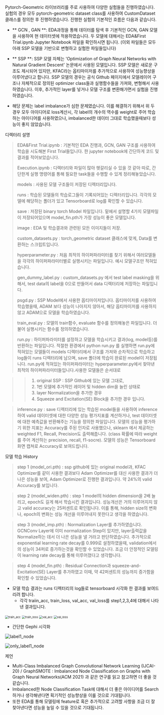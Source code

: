 Pytorch-Geometric 라이브러리를 주로 사용하여 다양한 실험들을 진행하였습니다. 실험의 경우 모두 pytorch-geometric dataset class를 사용하여 CustomDataset 클래스를 정의한 후 진행하였습니다. 진행한 실험의 기본적인 흐름은 다음과 같습니다. 

* ** GCN , GAN **:
  EDA과정을 통해 데이터를 탐색 후 기본적인 GCN, GAN 모델을 사용하여 현 데이터셋에 적용하였습니다. 
  두 모델에 대해서는 EDA&First Trial.ipynb Jupyter Notebook 파일을 확인하시면 됩니다. (이외 파일들은 모두 아래 SSP 모델을 기반으로 변형하고 실험한 파일들입니다)
  
* ** SSP **:
  SSP 모델 자체는 'Optimization of Graph Neural Networks with Natural Gradient Descent' 논문에서 사용된 모델입니다. SSP 모델은 새로운 구조도 제시되어 있지만, KFAC라는 옵티마이저를 추가적으로 사용하여 성능향상을 이루어냈다고 합니다. SSP 모델의 경우는 공식 Github 페이지에서 모델레이어 구조나 자체적으로 정의된 optimizer class들과 실행함수들을 가져와, 변형해서 사용하였습니다. 이후, 추가적인 layer를 넣거나 모델 구조를 변환해가면서 실험을 진행하였습니다. 
* 해당 문제는 label imbalance가 심한 문제였습니다. 이를 해결하기 위해서 위 두 경우 모두 아이디어로 loss계산시, 각 label의 개수의 역수를 weight로 주어 학습하는 아이디어를 사용하였으나, imbalanced한 데이터 그대로 학습했을때보다 성능이 좋지 않았습니다.

디렉터리 설명 

> EDA&First Trial.ipynb : 기본적인 EDA 진행과,  GCN, GAN 구조를 사용하여 학습을 시도해본 First Trial들입니다. 한 jupyter notebook에 간단하게 코드 및 결과를 적어보았습니다.
>
> Execution.ipynb : 디렉터리와 파일이 많아 헷갈리실 수 있을 것 같아 따로, 간단한게 실행 명령어를 통해 필요한 task들을 수행할 수 있게 정리해놓았습니다. 
>
> models : 사용된 모델 구조들이 저장된 디렉터리입니다. 
>
> runs : 학습된 모델들의 학습로그들이 기록되어있는 디렉터리입니다. 각각의 모델에 해당하는 폴더가 있고 Tensorboard로 log를 확인할 수 있습니다. 
>
> save : 저장된 binary torch Model 파일입니다. 밑에서 설명할 4가지 모델파일이 저장되어있으며 model_fin.pth가 가장 성능이 좋은 모델입니다. 
>
> image : EDA 및 학습결과와 관련된 모든 이미지들이 저장.
>
> custom_datasets.py : torch_geometric dataset 클래스에 맞게, Data를 변환하는 스크립트입니다.
>
> hyperparameter.py : 처음 최적의 하이퍼파라미터를 찾기 위해서 여러모델들을 각각의 하이퍼파라미터별로 실행시키는 파일입니다. 예시 모델구조만 적혀있습니다.  
>
> gen_dummy_label.py : custom_datasets.py 에서 test label masking을 위해서, test data의 label을 0으로 만들어서 data 디렉터리에 저장하는 파일입니다. 
>
> psgd.py : SSP Model에서 사용한 옵티마이저입니다. 옵티마이저를 사용하여 학습했을때, ADAM 보다 성능이 나아지지 않아서, 해당 옵티마이저를 사용하지 않고 ADAM으로 모델을 학습하였습니다. 
>
> train_eval.py : 모델의 train함수, evaluate 함수를 정의해놓은 파일입니다. 더불어 실행시키는 함수를 정의하였습니다.
>
> run.py : 하이퍼파라미터를 설정하고 모델을 학습시키고 결과(log, model등)를 반환하는 파일입니다. 적절한 환경에서 python run.py 를 실행하면 run.py에 적혀있는 모델들이 models 디렉터리에서 구조를 가져와 순차적으로 학습하고 log들이 runs 디렉터리에 남으며, save 폴더에 학습이 완료된 model이 저장됩니다.  run.py에 적혀있는 하이퍼파라미터는 hyperparameter.py에서 찾아낸 최적의 하이퍼파라미터들입니다.사용한 모델들은 순서대로 

>> 1. original SSP : SSP Github에 있는 모델 그대로,
>> 2. 1번 모델에 추가적인 레이어 및 hidden dim을 늘린 상태로
>> 3. layer Normalization을 추가한 경우 
>> 4. Squeeze and Excitation(SE) Block을 추가한 경우 입니다.

> inference.py : save 디렉터리에 있는 학습된 model들을 사용하여 inference하여 valid 데이터셋에 대한 다양한 성능 평가지표를 계산하거나, test 데이터셋에 대한 예측값을 반환해주는 기능을 정의한 파일입니다. 모델의 성능을 평가하기 위한 지표는 Accuracy를 주된 인자로 사용했으나, sklearn 에서 제공하는 weighted F1, Recall, Precision도 출력해줍니다. (class 확률에 따라 weight를 주어 계산하는 precision, recall, f1-socre). 모델의 성능은 Tensorboard 화면 캡쳐로 Accuracy로 보여드립니다.
>

모델 학습 History

> step 1 (model_ori.pth) : ssp github에 있는 original model과, KFAC Optimizer를 같이 사용한 결과보다 Adam Optimizer를 대신 사용한 결과가 더 나은 성능을 보여, Adam Optimizer로 진행한 결과입니다. 약 24%의 valid Accuracy를 보입니다.  

> step 2 (model_widen.pth) : step 1 model의 hidden dimension을 2배 늘리고, epoch도 길게 해서 학습시킨 결과입니다. 성능개선은 거의 이루어지지 않고 valid accuracy는 25퍼센트로 확인됩니다. 이를 통해, hidden size의 변화나, epoch의 변화는 성능 개선을 이루어내지 못한다고 생각을 하였습니다. 

> step 3 (model_imp.pth) : Normalization Layer를 추가하였습니다. GCNConv Layer에 이미 normalization Step이 있지만, layer출력값을 Normalize하는 데서 더 나은 성능을 낼 거라고 판단하였습니다. 추가적으로 exponential learning rate decay를 0.999로 설정하였을때, validation에서의 성능이 34퍼로 증가하는것을 확인할 수 있었습니다. 조금 더 안정적인 모델링이 learning rate decay를 통해 이루어졌다고 생각합니다. 

> step 4 (model_fin.pth) : Residual Connection과 squeeze-and-Excitation(SE) Layer를 추가하였고 이때, 약 42퍼센트의 성능까지 증가함을 확인할 수 있었습니다. 

* 모델 학습 결과는 runs 디렉터리의 log들로 tensorboard 시각화 한 결과를 보여드리려 합니다. 
  * 각각 traiin_acc, train_loss, val_acc, val_loss를 step1,2,3,4에 대해서 나타낸 결과입니다. 

<img src="image\train_acc.png" alt="train_acc" style="zoom: 67%;" />

<img src="image\train_loss.png" alt="train_loss" style="zoom:67%;" />

<img src="image\val_acc.png" alt="val_acc" style="zoom:67%;" />



<img src="image\val_loss.png" alt="val_loss" style="zoom:67%;" />

* 간단한 Gephi 시각화

![label1_node](image/label1_node.png)

![only_label1_node](image/only_label1_node.png)

제언 

* Multi-Class Imbalanced Graph Convolutional Network Learning (IJCAI-20) / GraphSMOTE : Imbalanced Node Classification on Graphs with Graph Neural Networks(ACM 2021) 과 같은 연구를 읽고 참고하면 더 좋을 것 같습니다.   
* Imbalanced한 Node Classification Task에 대해서 더 좋은 아이디어를 Search하거나 생각해낸다면 획기적인 성능향상을 이룰 것으로 기대됩니다. 
* 또한 EDA를 통해 모델링에 feature로 혹은 추가적으로 고려할 사항을 조금 더 잘 찾아낸다면 성능을 높일 수 있을 것으로 기대됩니다. 